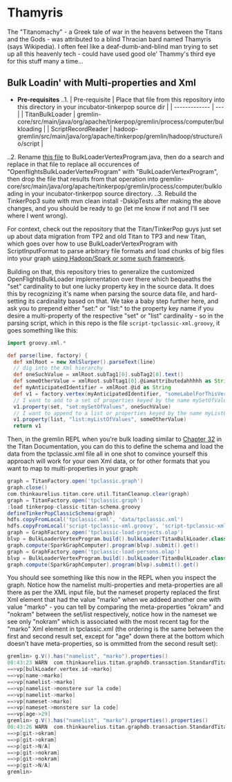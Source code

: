 # Thamyris
The "Titanomachy" - a Greek tale of war in the heavens between the Titans and the Gods - was attributed to a blind Thracian bard named Thamyris (says Wikipedia). I often feel like a deaf-dumb-and-blind man trying to set up all this heavenly tech - could have used good ole' Thammy's third eye for this stuff many a time...

## Bulk Loadin' with Multi-properties and Xml

* **Pre-requisites**
..1. | Pre-requisite | Place that file from this repository into this directory in your incubator-tinkerpop source dir  |
  | ------------- | --- |
  | TitanBulkLoader | gremlin-core/src/main/java/org/apache/tinkerpop/gremlin/process/computer/bulkloading |
  | ScriptRecordReader | hadoop-gremlin/src/main/java/org/apache/tinkerpop/gremlin/hadoop/structure/io/script |

..2. Rename [this file](https://github.com/dkuppitz/openflights/blob/master/src/main/java/com/datastax/openflights/OpenflightsBulkLoaderVertexProgram.java "OpenflightsBulkLoaderVertexProgram.java") to BulkLoaderVertexProgram.java, then do a search and replace in that file to replace all occurences of "OpenflightsBulkLoaderVertexProgram" with "BulkLoaderVertexProgram", then drop the file that results from that operation into gremlin-core/src/main/java/org/apache/tinkerpop/gremlin/process/computer/bulkloading in your incubator-tinkerpop source directory.
..3. Rebuild the TinkerPop3 suite with mvn clean install -DskipTests after making the above changes, and you should be ready to go (let me know if not and I'll see where I went wrong).

For context, check out the repository that the Titan/TinkerPop guys just set up about data migration from TP2 and old Titan to TP3 and new Titan, which goes over how to use BulkLoaderVertexProgram with ScriptInputFormat to parse arbitrary file formats and load chunks of big files into your graph [using Hadoop/Spark or some such framework](https://github.com/dkuppitz/openflights "Openflights").

Building on that, this repository tries to generalize the customized OpenFlightsBulkLoader implementation over there which bequeaths the "set" cardinality to but one lucky property key in the source data. It does this by recognizing it's name when parsing the source data file, and hard-setting its cardinality based on that. We take a baby step further here, and ask you to prepend either "set:" or "list:" to the property key name if you desire a multi-property of the respective "set" or "list" cardinality - so in the parsing script, which in this repo is the file `script-tpclassic-xml.groovy`, it goes something like this:

```groovy
import groovy.xml.*

def parse(line, factory) {
  def xmlRoot = new XmlSlurper().parseText(line)
  // dig into the Xml hierarchy
  def oneSuchValue = xmlRoot.subTag1[0].subTag2[0].text()
  def someOtherValue = xmlRoot.subTtag1[0].@iamattributedahhhhh as String
  def myAnticipatedIdentifier = xmlRoot.@id as String
  def v1 = factory.vertex(myAnticipatedIdentifier, "someLabelForThisVertex")
  // I want to add to a set of properties keyed by the name mySetOfValues
  v1.property(set, "set:mySetOfValues", oneSuchValue)
  // I want to append to a list or properties keyed by the name myListOfValues
  v1.property(list, "list:myListOfValues", someOtherValue)
  return v1
```

Then, in the gremlin REPL when you're bulk loading similar to [Chapter 32](http://s3.thinkaurelius.com/docs/titan/1.0.0/titan-hadoop-tp3.html "Titan Docs") in the Titan Documentation, you can do this to define the schema and load the data from the tpclassic.xml file all in one shot to convince yourself this approach will work for your own Xml data, or for other formats that you want to map to multi-properties in your graph:

```groovy
graph = TitanFactory.open('tpclassic.graph')
graph.close()
com.thinkaurelius.titan.core.util.TitanCleanup.clear(graph)
graph = TitanFactory.open('tpclassic.graph')
:load tinkerpop-classic-titan-schema.groovy
defineTinkerPopClassicSchema(graph)
hdfs.copyFromLocal('tpclassic.xml', 'data/tpclassic.xml')
hdfs.copyFromLocal('script-tpclassic-xml.groovy', 'script-tpclassic-xml.groovy')
graph = GraphFactory.open('tpclassic-load-projects.olap')
blvp = BulkLoaderVertexProgram.build().bulkLoader(TitanBulkLoader.class).intermediateBatchSize(2).writeGraph('tpclassic.graph').create(graph)
graph.compute(SparkGraphComputer).program(blvp).submit().get()
graph = GraphFactory.open('tpclassic-load-persons.olap')
blvp = BulkLoaderVertexProgram.build().bulkLoader(TitanBulkLoader.class).intermediateBatchSize(2).writeGraph('tpclassic.graph').create(graph)
graph.compute(SparkGraphComputer).program(blvp).submit().get()
```

You should see something like this now in the REPL when you inspect the graph. Notice how the namelist multi-properties and meta-properties are all there as per the XML input file, but the nameset property replaced the first <name> Xml element that had the value "marko" when we addeed another one with value "marko" - you can tell by comparing the meta-properties "okram" and "nokram" between the set/list respectively, notice how in the nameset we see only "nokram" which is associated with the most recent <name> tag for the "marko" <person> Xml element in tpclassic.xml (the ordering is the same between the first and second result set, except for "age" down there at the bottom which doesn't have meta-properties, so is ommitted from the second result set):

```groovy
gremlin> g.V().has("namelist", "marko").properties()
00:43:23 WARN  com.thinkaurelius.titan.graphdb.transaction.StandardTitanTx  - Query requires iterating over all vertices [(namelist = marko)]. For better performance, use indexes
==>vp[bulkLoader.vertex.id->marko]
==>vp[name->marko]
==>vp[namelist->marko]
==>vp[namelist->monstere sur la code]
==>vp[namelist->marko]
==>vp[nameset->marko]
==>vp[nameset->monstere sur la code]
==>vp[age->29]
gremlin> g.V().has("namelist", "marko").properties().properties()
00:43:26 WARN  com.thinkaurelius.titan.graphdb.transaction.StandardTitanTx  - Query requires iterating over all vertices [(namelist = marko)]. For better performance, use indexes
==>p[git->okram]
==>p[git->okram]
==>p[git->N/A]
==>p[git->nokram]
==>p[git->nokram]
==>p[git->N/A]
gremlin> 
```
